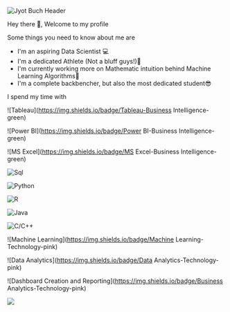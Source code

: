 ![Jyot Buch Header](https://github.com/JyotBuch/Jyot-Buch/blob/master/Images/banner.png)


Hey there 👋,
Welcome to my profile

Some things you need to know about me are

- I'm an aspiring Data Scientist 💻
- I'm a dedicated Athlete (Not a bluff guys!)🏃
- I'm currently working more on Mathematic intuition behind Machine Learning Algorithms🔢
- I'm a complete backbencher, but also the most dedicated student😎

I spend my time with

![Tableau](https://img.shields.io/badge/Tableau-Business Intelligence-green)

![Power BI](https://img.shields.io/badge/Power BI-Business Intelligence-green)

![MS Excel](https://img.shields.io/badge/MS Excel-Business Intelligence-green)

![Sql](https://img.shields.io/badge/MySql-DBMS-orange)

![Python](https://img.shields.io/badge/Python-Language-blue)

![R](https://img.shields.io/badge/R-Language-blue)

![Java](https://img.shields.io/badge/Java-Language-blue)

![C/C++](https://img.shields.io/badge/C/C++-Language-blue)

![Machine Learning](https://img.shields.io/badge/Machine Learning-Technology-pink)

![Data Analytics](https://img.shields.io/badge/Data Analytics-Technology-pink)

![Dashboard Creation and Reporting](https://img.shields.io/badge/Business Analytics-Technology-pink)


![](https://komarev.com/ghpvc/?username=JyotBuch)
